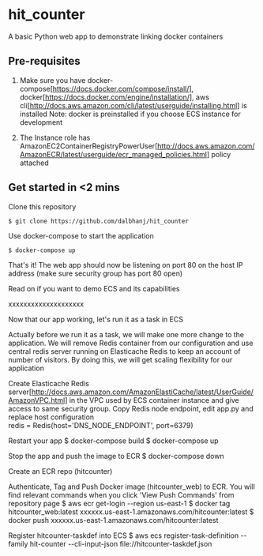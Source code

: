 # hit_counter

A basic Python web app to demonstrate linking docker containers

## Pre-requisites
1) Make sure you have docker-compose[https://docs.docker.com/compose/install/], docker[https://docs.docker.com/engine/installation/], aws cli[http://docs.aws.amazon.com/cli/latest/userguide/installing.html] is installed 
Note: docker is preinstalled if you choose ECS instance for development

2) The Instance role has AmazonEC2ContainerRegistryPowerUser[http://docs.aws.amazon.com/AmazonECR/latest/userguide/ecr_managed_policies.html] policy attached

## Get started in <2 mins

Clone this repository

    $ git clone https://github.com/dalbhanj/hit_counter

Use docker-compose to start the application

    $ docker-compose up

That's it! The web app should now be listening on port 80 on the host IP address (make sure security group has port 80 open)

Read on if you want to demo ECS and its capabilities 

xxxxxxxxxxxxxxxxxxxx

Now that our app working, let's run it as a task in ECS

Actually before we run it as a task, we will make one more change to the application. We will remove Redis container from our configuration and use central redis server running on Elasticache Redis to keep an account of number of visitors. By doing this, we will get scaling flexibility for our application

Create Elasticache Redis server[http://docs.aws.amazon.com/AmazonElastiCache/latest/UserGuide/AmazonVPC.html] in the VPC used by ECS container instance and give access to same security group. Copy Redis node endpoint, edit app.py and replace host configuration  
    redis = Redis(host='DNS_NODE_ENDPOINT', port=6379)

Restart your app
    $ docker-compose build
    $ docker-compose up

Stop the app and push the image to ECR 
    $ docker-compose down

Create an ECR repo (hitcounter)

Authenticate, Tag and Push Docker image (hitcounter_web) to ECR. You will find relevant commands when you click 'View Push Commands' from repository page
    $ aws ecr get-login --region us-east-1
    $ docker tag hitcounter_web:latest xxxxxx.us-east-1.amazonaws.com/hitcounter:latest
    $ docker push xxxxxx.us-east-1.amazonaws.com/hitcounter:latest

Register hitcounter-taskdef into ECS
    $ aws ecs register-task-definition --family hit-counter --cli-input-json file://hitcounter-taskdef.json 






